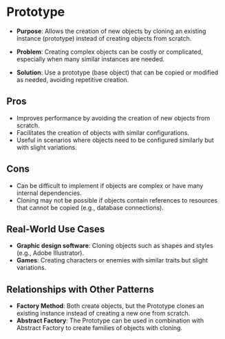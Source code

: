 # **Prototype**

- **Purpose**: Allows the creation of new objects by cloning an existing instance (prototype) instead of creating objects from scratch.

- **Problem**: Creating complex objects can be costly or complicated, especially when many similar instances are needed.

- **Solution**: Use a prototype (base object) that can be copied or modified as needed, avoiding repetitive creation.

## **Pros**

- Improves performance by avoiding the creation of new objects from scratch.
- Facilitates the creation of objects with similar configurations.
- Useful in scenarios where objects need to be configured similarly but with slight variations.

## **Cons**

- Can be difficult to implement if objects are complex or have many internal dependencies.
- Cloning may not be possible if objects contain references to resources that cannot be copied (e.g., database connections).

## **Real-World Use Cases**

- **Graphic design software**: Cloning objects such as shapes and styles (e.g., Adobe Illustrator).
- **Games**: Creating characters or enemies with similar traits but slight variations.

## **Relationships with Other Patterns**

- **Factory Method**: Both create objects, but the Prototype clones an existing instance instead of creating a new one from scratch.
- **Abstract Factory**: The Prototype can be used in combination with Abstract Factory to create families of objects with cloning.
